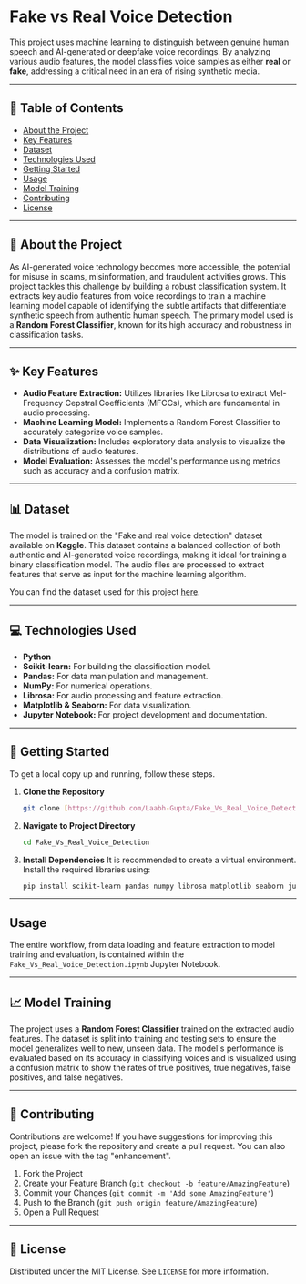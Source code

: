 # Fake vs Real Voice Detection

This project uses machine learning to distinguish between genuine human speech and AI-generated or deepfake voice recordings. By analyzing various audio features, the model classifies voice samples as either **real** or **fake**, addressing a critical need in an era of rising synthetic media.

***

## 📜 Table of Contents
* [About the Project](#-about-the-project)
* [Key Features](#-key-features)
* [Dataset](#-dataset)
* [Technologies Used](#-technologies-used)
* [Getting Started](#-getting-started)
* [Usage](#-usage)
* [Model Training](#-model-training)
* [Contributing](#-contributing)
* [License](#-license)

***

## 📖 About the Project

As AI-generated voice technology becomes more accessible, the potential for misuse in scams, misinformation, and fraudulent activities grows. This project tackles this challenge by building a robust classification system. It extracts key audio features from voice recordings to train a machine learning model capable of identifying the subtle artifacts that differentiate synthetic speech from authentic human speech. The primary model used is a **Random Forest Classifier**, known for its high accuracy and robustness in classification tasks.

***

## ✨ Key Features

* **Audio Feature Extraction:** Utilizes libraries like Librosa to extract Mel-Frequency Cepstral Coefficients (MFCCs), which are fundamental in audio processing.
* **Machine Learning Model:** Implements a Random Forest Classifier to accurately categorize voice samples.
* **Data Visualization:** Includes exploratory data analysis to visualize the distributions of audio features.
* **Model Evaluation:** Assesses the model's performance using metrics such as accuracy and a confusion matrix.

***

## 📊 Dataset

The model is trained on the "Fake and real voice detection" dataset available on **Kaggle**. This dataset contains a balanced collection of both authentic and AI-generated voice recordings, making it ideal for training a binary classification model. The audio files are processed to extract features that serve as input for the machine learning algorithm.

You can find the dataset used for this project [here](https://www.kaggle.com/datasets/joshuadaug/fake-and-real-voice-detection).

***

## 💻 Technologies Used

* **Python**
* **Scikit-learn:** For building the classification model.
* **Pandas:** For data manipulation and management.
* **NumPy:** For numerical operations.
* **Librosa:** For audio processing and feature extraction.
* **Matplotlib & Seaborn:** For data visualization.
* **Jupyter Notebook:** For project development and documentation.

***

## 🚀 Getting Started

To get a local copy up and running, follow these steps.

1.  **Clone the Repository**
    ```sh
    git clone [https://github.com/Laabh-Gupta/Fake_Vs_Real_Voice_Detection.git](https://github.com/Laabh-Gupta/Fake_Vs_Real_Voice_Detection.git)
    ```
2.  **Navigate to Project Directory**
    ```sh
    cd Fake_Vs_Real_Voice_Detection
    ```
3.  **Install Dependencies**
    It is recommended to create a virtual environment. Install the required libraries using:
    ```sh
    pip install scikit-learn pandas numpy librosa matplotlib seaborn jupyterlab
    ```

***

## Usage

The entire workflow, from data loading and feature extraction to model training and evaluation, is contained within the `Fake_Vs_Real_Voice_Detection.ipynb` Jupyter Notebook.

***

## 📈 Model Training

The project uses a **Random Forest Classifier** trained on the extracted audio features. The dataset is split into training and testing sets to ensure the model generalizes well to new, unseen data. The model's performance is evaluated based on its accuracy in classifying voices and is visualized using a confusion matrix to show the rates of true positives, true negatives, false positives, and false negatives.

***

## 🤝 Contributing

Contributions are welcome! If you have suggestions for improving this project, please fork the repository and create a pull request. You can also open an issue with the tag "enhancement".

1.  Fork the Project
2.  Create your Feature Branch (`git checkout -b feature/AmazingFeature`)
3.  Commit your Changes (`git commit -m 'Add some AmazingFeature'`)
4.  Push to the Branch (`git push origin feature/AmazingFeature`)
5.  Open a Pull Request

***

## 📄 License

Distributed under the MIT License. See `LICENSE` for more information.